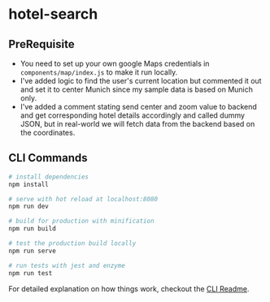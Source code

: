 # hotel-search

## PreRequisite

- You need to set up your own google Maps credentials in `components/map/index.js` to make it run locally.
- I've added logic to find the user's current location but commented it out and set it to center Munich since my sample data is based on Munich only.
- I've added a comment stating send center and zoom value to backend and get corresponding hotel details accordingly and called dummy JSON, but in real-world we will fetch data from the backend based on the coordinates.

## CLI Commands

``` bash
# install dependencies
npm install

# serve with hot reload at localhost:8080
npm run dev

# build for production with minification
npm run build

# test the production build locally
npm run serve

# run tests with jest and enzyme
npm run test
```

For detailed explanation on how things work, checkout the [CLI Readme](https://github.com/developit/preact-cli/blob/master/README.md).
